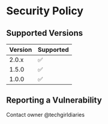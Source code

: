 # Security Policy

## Supported Versions

| Version | Supported          |
| ------- | ------------------ |
| 2.0.x   | :white_check_mark: |
| 1.5.0   | :white_check_mark: |
| 1.0.0   | :white_check_mark: |

## Reporting a Vulnerability

Contact owner @techgirldiaries
